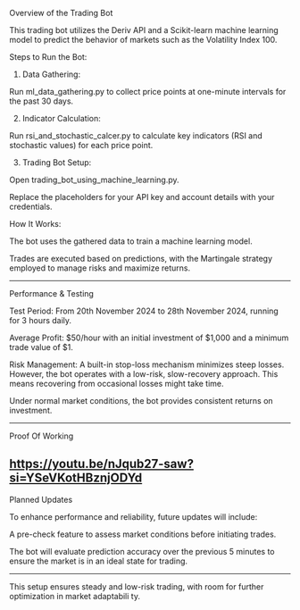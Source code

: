 Overview of the Trading Bot

This trading bot utilizes the Deriv API and a Scikit-learn machine learning model to predict the behavior of markets such as the Volatility Index 100.

Steps to Run the Bot:

1. Data Gathering:

Run ml_data_gathering.py to collect price points at one-minute intervals for the past 30 days.



2. Indicator Calculation:

Run rsi_and_stochastic_calcer.py to calculate key indicators (RSI and stochastic values) for each price point.



3. Trading Bot Setup:

Open trading_bot_using_machine_learning.py.

Replace the placeholders for your API key and account details with your credentials.




How It Works:

The bot uses the gathered data to train a machine learning model.

Trades are executed based on predictions, with the Martingale strategy employed to manage risks and maximize returns.



---

Performance & Testing

Test Period: From 20th November 2024 to 28th November 2024, running for 3 hours daily.

Average Profit: $50/hour with an initial investment of $1,000 and a minimum trade value of $1.

Risk Management: A built-in stop-loss mechanism minimizes steep losses. However, the bot operates with a low-risk, slow-recovery approach. This means recovering from occasional losses might take time.


Under normal market conditions, the bot provides consistent returns on investment.

---
Proof Of Working

https://youtu.be/nJqub27-saw?si=YSeVKotHBznjODYd
---

Planned Updates

To enhance performance and reliability, future updates will include:

A pre-check feature to assess market conditions before initiating trades.

The bot will evaluate prediction accuracy over the previous 5 minutes to ensure the market is in an ideal state for trading.



---

This setup ensures steady and low-risk trading, with room for further optimization in market adaptabili
ty.
